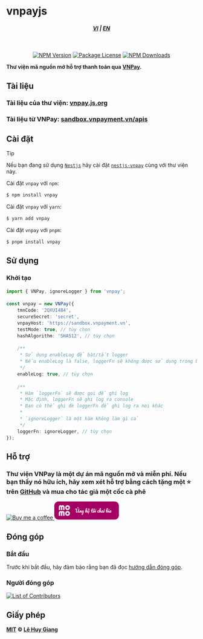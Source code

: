 # vnpayjs

<div style="text-align: center;">
    <h5>
        <a href="./README.md">VI</a>
        |
        <a href="./README_en-US.md">EN</a>
    </h5>
</div>
<br/>

<p align="center">
    <a href="https://www.npmjs.com/package/vnpay" target="_blank"><img src="https://img.shields.io/npm/v/vnpay" alt="NPM Version" /></a>
    <a href="https://www.npmjs.com/package/vnpay" target="_blank"><img src="https://img.shields.io/npm/l/vnpay" alt="Package License"><a>
    <a href="https://www.npmjs.com/package/vnpay" target="_blank"><img src="https://img.shields.io/npm/d18m/vnpay" alt="NPM Downloads"></a>
</p>

<strong>Thư viện mã nguồn mở hỗ trợ thanh toán qua [VNPay](https://vnpay.vn).</strong>

## Tài liệu

### Tài liệu của thư viện: [vnpay.js.org](https://vnpay.js.org/)

### Tài liệu từ VNPay: [sandbox.vnpayment.vn/apis](https://sandbox.vnpayment.vn/apis)

## Cài đặt

> [!TIP]
> Nếu bạn đang sử dụng [`Nestjs`](https://docs.nestjs.com) hãy cài đặt [`nestjs-vnpay`](https://github.com/lehuygiang28/nestjs-vnpay) cùng với thư viện này.

Cài đặt `vnpay` với `npm`:

```bash
$ npm install vnpay
```

Cài đặt `vnpay` với `yarn`:

```bash
$ yarn add vnpay
```

Cài đặt `vnpay` với `pnpm`:

```bash
$ pnpm install vnpay
```

## Sử dụng

### Khởi tạo

```typescript
import { VNPay, ignoreLogger } from 'vnpay';

const vnpay = new VNPay({
    tmnCode: '2QXUI4B4',
    secureSecret: 'secret',
    vnpayHost: 'https://sandbox.vnpayment.vn',
    testMode: true, // tùy chọn
    hashAlgorithm: 'SHA512', // tùy chọn

    /**
     * Sử dụng enableLog để bật/tắt logger
     * Nếu enableLog là false, loggerFn sẽ không được sử dụng trong bất kỳ phương thức nào
     */
    enableLog: true, // tùy chọn

    /**
     * Hàm `loggerFn` sẽ được gọi để ghi log
     * Mặc định, loggerFn sẽ ghi log ra console
     * Bạn có thể ghi đè loggerFn để ghi log ra nơi khác
     *
     * `ignoreLogger` là một hàm không làm gì cả
     */
    loggerFn: ignoreLogger, // tùy chọn
});
```

## Hỗ trợ

### Thư viện VNPay là một dự án mã nguồn mở và miễn phí. Nếu bạn thấy nó hữu ích, hãy xem xét hỗ trợ bằng cách tặng một ⭐️ trên [GitHub](https://github.com/lehuygiang28/vnpay) và mua cho tác giả một cốc cà phê

<a href="https://www.buymeacoffee.com/lehuygiang28" target="_blank">
    <img src="https://img.buymeacoffee.com/button-api/?text=Buy me a coffee&emoji=&slug=lehuygiang28&button_colour=1a1b27&font_colour=ffffff&font_family=Lato&outline_colour=ffffff&coffee_colour=FFDD00" alt="Buy me a coffee">
</a>

<a href="https://me.momo.vn/lehuygiang28" target="_blank">
  <img src="https://raw.githubusercontent.com/lehuygiang28/about-me/refs/heads/main/public/images/momo-donation.png" height=48 alt="Momo donation" />
</a>

## Đóng góp

### Bắt đầu

Trước khi bắt đầu, hãy đảm bảo rằng bạn đã đọc [hướng dẫn đóng góp](.github/CONTRIBUTING.md).

### Người đóng góp

<a href="https://github.com/lehuygiang28/vnpay/graphs/contributors">
  <img src="https://contrib.rocks/image?repo=lehuygiang28/vnpay&max=20" alt="List of Contributors"/>
</a>

## Giấy phép

**[MIT](LICENSE) © [Lê Huy Giang](https://github.com/lehuygiang28)**

